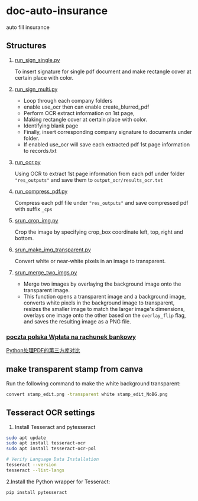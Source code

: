 # doc-auto-insurance

auto fill insurance

## Structures

1. [run_sign_single.py](run_sign_single.py)

   To insert signature for single pdf document and make rectangle cover at certain place with color.
2. [run_sign_multi.py](run_sign_multi.py)
    - Loop through each company folders
    - enable use_ocr then can enable create_blurred_pdf
    - Perform OCR extract information on 1st page,
    - Making rectangle cover at certain place with color.
    - Identifying blank page
    - Finally, insert corresponding company signature to documents under folder.
    - If enabled use_ocr will save each extracted pdf 1st page information to records.txt

4. [run_ocr.py](run_ocr.py)

   Using OCR to extract 1st page information from each pdf under folder `"res_outputs"`  and save them to
   `output_ocr/results_ocr.txt`
5. [run_compress_pdf.py](run_compress_pdf.py)

   Compress each pdf file under `"res_outputs"` and save compressed pdf with suffix `_cps`

6. [srun_crop_img.py](srun_crop_img.py)

   Crop the image by specifying crop_box coordinate left, top, right and bottom.

7. [srun_make_img_transparent.py](srun_make_img_transparent.py)

   Convert white or near-white pixels in an image to transparent.

8. [srun_merge_two_imgs.py](srun_merge_two_imgs.py)

    - Merge two images by overlaying the background image onto the transparent image.
    - This function opens a transparent image and a background image, converts white pixels
      in the background image to transparent, resizes the smaller image to match the larger
      image's dimensions, overlays one image onto the other based on the `overlay_flip` flag,
      and saves the resulting image as a PNG file.

### [poczta polska Wpłata na rachunek bankowy](https://cennik.poczta-polska.pl/druk,Bank.html)

[Python处理PDF的第三方库对比
](https://dothinking.github.io/2021-01-02-Python%E5%A4%84%E7%90%86PDF%E7%9A%84%E7%AC%AC%E4%B8%89%E6%96%B9%E5%BA%93%E5%AF%B9%E6%AF%94/)

## make transparent stamp from canva

Run the following command to make the white background transparent:

```bash
convert stamp_edit.png -transparent white stamp_edit_NoBG.png
```

## Tesseract OCR settings

1. Install Tesseract and pytesseract

```bash
sudo apt update
sudo apt install tesseract-ocr
sudo apt install tesseract-ocr-pol

# Verify Language Data Installation
tesseract --version
tesseract --list-langs
```

2.Install the Python wrapper for Tesseract:

```bash
pip install pytesseract
```
